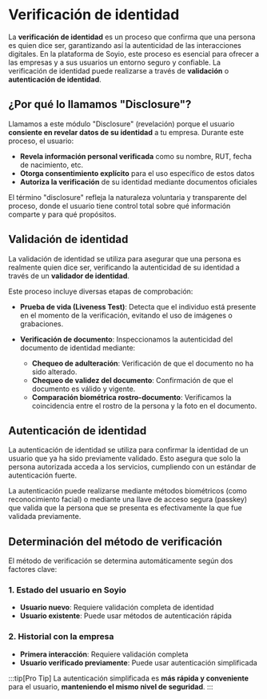 # Verificación de identidad

La **verificación de identidad** es un proceso que confirma que una persona es quien dice ser, garantizando así la autenticidad de las interacciones digitales. En la plataforma de Soyio, este proceso es esencial para ofrecer a las empresas y a sus usuarios un entorno seguro y confiable. La verificación de identidad puede realizarse a través de **validación** o **autenticación de identidad**.

## ¿Por qué lo llamamos "Disclosure"?

Llamamos a este módulo "Disclosure" (revelación) porque el usuario **consiente en revelar datos de su identidad** a tu empresa. Durante este proceso, el usuario:

- **Revela información personal verificada** como su nombre, RUT, fecha de nacimiento, etc.
- **Otorga consentimiento explícito** para el uso específico de estos datos
- **Autoriza la verificación** de su identidad mediante documentos oficiales

El término "disclosure" refleja la naturaleza voluntaria y transparente del proceso, donde el usuario tiene control total sobre qué información comparte y para qué propósitos.

## Validación de identidad

La validación de identidad se utiliza para asegurar que una persona es realmente quien dice ser, verificando la autenticidad de su identidad a través de un **validador de identidad**.

Este proceso incluye diversas etapas de comprobación:

- **Prueba de vida (Liveness Test)**: Detecta que el individuo está presente en el momento de la verificación, evitando el uso de imágenes o grabaciones.

- **Verificación de documento**: Inspeccionamos la autenticidad del documento de identidad mediante:
  - **Chequeo de adulteración**: Verificación de que el documento no ha sido alterado.
  - **Chequeo de validez del documento**: Confirmación de que el documento es válido y vigente.
  - **Comparación biométrica rostro-documento**: Verificamos la coincidencia entre el rostro de la persona y la foto en el documento.

## Autenticación de identidad

La autenticación de identidad se utiliza para confirmar la identidad de un usuario que ya ha sido previamente validado. Esto asegura que solo la persona autorizada acceda a los servicios, cumpliendo con un estándar de autenticación fuerte.

La autenticación puede realizarse mediante métodos biométricos (como reconocimiento facial) o mediante una llave de acceso segura (passkey) que valida que la persona que se presenta es efectivamente la que fue validada previamente.

## Determinación del método de verificación

El método de verificación se determina automáticamente según dos factores clave:

### 1. Estado del usuario en Soyio
- **Usuario nuevo**: Requiere validación completa de identidad
- **Usuario existente**: Puede usar métodos de autenticación rápida

### 2. Historial con la empresa
- **Primera interacción**: Requiere validación completa
- **Usuario verificado previamente**: Puede usar autenticación simplificada

:::tip[Pro Tip]
La autenticación simplificada es **más rápida y conveniente** para el usuario, **manteniendo el mismo nivel de seguridad**.
:::

